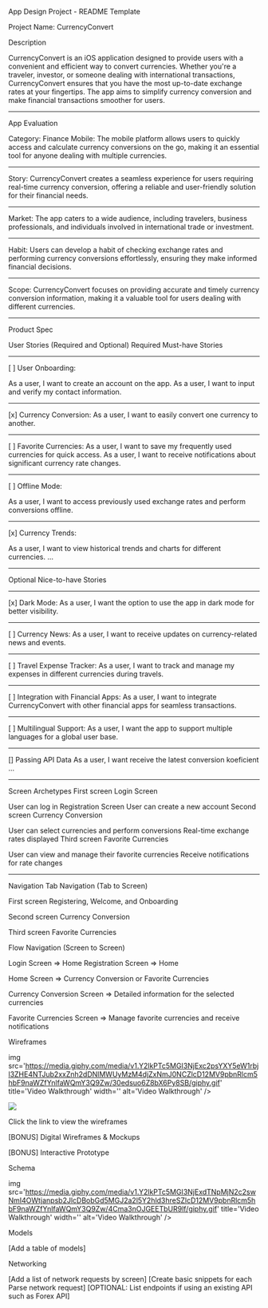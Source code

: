 App Design Project - README Template

Project Name: CurrencyConvert

Description

CurrencyConvert is an iOS application designed to provide users with a convenient and efficient way to convert currencies. Whether you're a traveler, investor, or someone dealing with international transactions, CurrencyConvert ensures that you have the most up-to-date exchange rates at your fingertips. The app aims to simplify currency conversion and make financial transactions smoother for users.

----
App Evaluation

Category: Finance
Mobile: The mobile platform allows users to quickly access and calculate currency conversions on the go, making it an essential tool for anyone dealing with multiple currencies.

---
Story: CurrencyConvert creates a seamless experience for users requiring real-time currency conversion, offering a reliable and user-friendly solution for their financial needs.

---
Market: The app caters to a wide audience, including travelers, business professionals, and individuals involved in international trade or investment.

---
Habit: Users can develop a habit of checking exchange rates and performing currency conversions effortlessly, ensuring they make informed financial decisions.

---
Scope: CurrencyConvert focuses on providing accurate and timely currency conversion information, making it a valuable tool for users dealing with different currencies.

----
Product Spec

User Stories (Required and Optional)
Required Must-have Stories

---
[ ] User Onboarding:

As a user, I want to create an account on the app.
As a user, I want to input and verify my contact information.

----
[x] Currency Conversion:
As a user, I want to easily convert one currency to another.


---
[ ] Favorite Currencies:
As a user, I want to save my frequently used currencies for quick access.
As a user, I want to receive notifications about significant currency rate changes.

---
[ ] Offline Mode:

As a user, I want to access previously used exchange rates and perform conversions offline.

----
[x] Currency Trends:

As a user, I want to view historical trends and charts for different currencies.
...

---
Optional Nice-to-have Stories

----
[x] Dark Mode:
As a user, I want the option to use the app in dark mode for better visibility.

----
[ ] Currency News:
As a user, I want to receive updates on currency-related news and events.

----
[ ] Travel Expense Tracker:
As a user, I want to track and manage my expenses in different currencies during travels.

----
[ ] Integration with Financial Apps:
As a user, I want to integrate CurrencyConvert with other financial apps for seamless transactions.


---
[ ] Multilingual Support:
As a user, I want the app to support multiple languages for a global user base.

---
[] Passing API Data
As a user, I want receive the latest conversion koeficient
...

---
Screen Archetypes
First screen
Login Screen

User can log in
Registration Screen
User can create a new account
Second screen
Currency Conversion

User can select currencies and perform conversions
Real-time exchange rates displayed
Third screen
Favorite Currencies

User can view and manage their favorite currencies
Receive notifications for rate changes

---


Navigation
Tab Navigation (Tab to Screen)


First screen
Registering, Welcome, and Onboarding

Second screen
Currency Conversion

Third screen
Favorite Currencies

Flow Navigation (Screen to Screen)

Login Screen
=> Home
Registration Screen
=> Home

Home Screen
=> Currency Conversion or Favorite Currencies

Currency Conversion Screen
=> Detailed information for the selected currencies

Favorite Currencies Screen
=> Manage favorite currencies and receive notifications

Wireframes




img src='https://media.giphy.com/media/v1.Y2lkPTc5MGI3NjExc2psYXY5eW1rbjl3ZHE4NTJub2xxZnh2dDNlMWUyMzM4djZxNmJ0NCZlcD12MV9pbnRlcm5hbF9naWZfYnlfaWQmY3Q9Zw/30edsuo6Z8bX6Py8SB/giphy.gif' title='Video Walkthrough' width='' alt='Video Walkthrough' />
 


<div>
    <a href="https://www.loom.com/share/93cab7088c644bf2b65ddb84328ff2ae">
    </a>
    <a href="https://www.loom.com/share/93cab7088c644bf2b65ddb84328ff2ae">
      <img style="max-width:300px;" src="null">
    </a>
  </div>

Click the link to view the wireframes

[BONUS] Digital Wireframes & Mockups

[BONUS] Interactive Prototype

Schema

img src='https://media.giphy.com/media/v1.Y2lkPTc5MGI3NjExdTNpMjN2c2swNmI4OWtjanpsb2JlcDBobGd5MGJ2a2l5Y2hld3hreSZlcD12MV9pbnRlcm5hbF9naWZfYnlfaWQmY3Q9Zw/4Cma3nOJGEETbUR9lf/giphy.gif' title='Video Walkthrough' width='' alt='Video Walkthrough' />

Models

[Add a table of models]

Networking

[Add a list of network requests by screen]
[Create basic snippets for each Parse network request]
[OPTIONAL: List endpoints if using an existing API such as Forex API]
